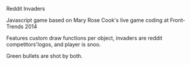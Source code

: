 Reddit Invaders

Javascript game based on Mary Rose Cook's live game coding at Front-Trends 2014

Features custom draw functions per object, invaders are reddit competitors'logos, and player is snoo.

Green bullets are shot by both.
